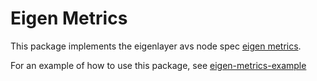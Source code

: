 # Eigen Metrics

This package implements the eigenlayer avs node spec [eigen metrics](https://docs.eigenlayer.xyz/category/metrics).

For an example of how to use this package, see [eigen-metrics-example](./eigenmetrics_example_test.go)